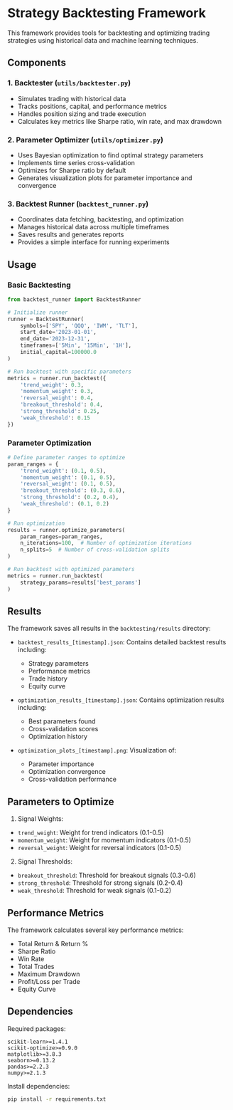 # Strategy Backtesting Framework

This framework provides tools for backtesting and optimizing trading strategies using historical data and machine learning techniques.

## Components

### 1. Backtester (`utils/backtester.py`)
- Simulates trading with historical data
- Tracks positions, capital, and performance metrics
- Handles position sizing and trade execution
- Calculates key metrics like Sharpe ratio, win rate, and max drawdown

### 2. Parameter Optimizer (`utils/optimizer.py`)
- Uses Bayesian optimization to find optimal strategy parameters
- Implements time series cross-validation
- Optimizes for Sharpe ratio by default
- Generates visualization plots for parameter importance and convergence

### 3. Backtest Runner (`backtest_runner.py`)
- Coordinates data fetching, backtesting, and optimization
- Manages historical data across multiple timeframes
- Saves results and generates reports
- Provides a simple interface for running experiments

## Usage

### Basic Backtesting

```python
from backtest_runner import BacktestRunner

# Initialize runner
runner = BacktestRunner(
    symbols=['SPY', 'QQQ', 'IWM', 'TLT'],
    start_date='2023-01-01',
    end_date='2023-12-31',
    timeframes=['5Min', '15Min', '1H'],
    initial_capital=100000.0
)

# Run backtest with specific parameters
metrics = runner.run_backtest({
    'trend_weight': 0.3,
    'momentum_weight': 0.3,
    'reversal_weight': 0.4,
    'breakout_threshold': 0.4,
    'strong_threshold': 0.25,
    'weak_threshold': 0.15
})
```

### Parameter Optimization

```python
# Define parameter ranges to optimize
param_ranges = {
    'trend_weight': (0.1, 0.5),
    'momentum_weight': (0.1, 0.5),
    'reversal_weight': (0.1, 0.5),
    'breakout_threshold': (0.3, 0.6),
    'strong_threshold': (0.2, 0.4),
    'weak_threshold': (0.1, 0.2)
}

# Run optimization
results = runner.optimize_parameters(
    param_ranges=param_ranges,
    n_iterations=100,  # Number of optimization iterations
    n_splits=5  # Number of cross-validation splits
)

# Run backtest with optimized parameters
metrics = runner.run_backtest(
    strategy_params=results['best_params']
)
```

## Results

The framework saves all results in the `backtesting/results` directory:

- `backtest_results_[timestamp].json`: Contains detailed backtest results including:
  * Strategy parameters
  * Performance metrics
  * Trade history
  * Equity curve

- `optimization_results_[timestamp].json`: Contains optimization results including:
  * Best parameters found
  * Cross-validation scores
  * Optimization history

- `optimization_plots_[timestamp].png`: Visualization of:
  * Parameter importance
  * Optimization convergence
  * Cross-validation performance

## Parameters to Optimize

1. Signal Weights:
- `trend_weight`: Weight for trend indicators (0.1-0.5)
- `momentum_weight`: Weight for momentum indicators (0.1-0.5)
- `reversal_weight`: Weight for reversal indicators (0.1-0.5)

2. Signal Thresholds:
- `breakout_threshold`: Threshold for breakout signals (0.3-0.6)
- `strong_threshold`: Threshold for strong signals (0.2-0.4)
- `weak_threshold`: Threshold for weak signals (0.1-0.2)

## Performance Metrics

The framework calculates several key performance metrics:

- Total Return & Return %
- Sharpe Ratio
- Win Rate
- Total Trades
- Maximum Drawdown
- Profit/Loss per Trade
- Equity Curve

## Dependencies

Required packages:
```
scikit-learn>=1.4.1
scikit-optimize>=0.9.0
matplotlib>=3.8.3
seaborn>=0.13.2
pandas>=2.2.3
numpy>=2.1.3
```

Install dependencies:
```bash
pip install -r requirements.txt
